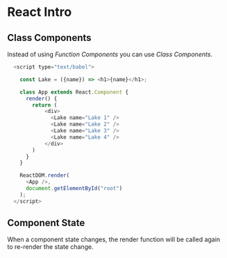 # React Intro

## Class Components

Instead of using *Function Components* you can use *Class Components*.

```javascript
  <script type="text/babel">

    const Lake = ({name}) => <h1>{name}</h1>;

    class App extends React.Component {
      render() {
        return (
            <div>
              <Lake name="Lake 1" />
              <Lake name="Lake 2" />
              <Lake name="Lake 3" />
              <Lake name="Lake 4" />
            </div>
        )
      }
    }

    ReactDOM.render(
      <App />,
      document.getElementById("root")
    );
  </script>
```

## Component State

When a component state changes, the render function will be called again to re-render the state change.
